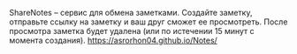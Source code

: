 ShareNotes – сервис для обмена заметками. Создайте заметку, отправьте ссылку на заметку и ваш друг сможет ее просмотреть. После просмотра заметка будет удалена (или по истечении 15 минут с момента создания).
https://asrorhon04.github.io/Notes/
